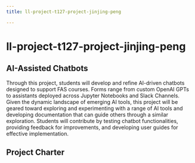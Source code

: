 ```yaml
---
title: ll-project-t127-project-jinjing-peng

---
```


# ll-project-t127-project-jinjing-peng

## AI-Assisted Chatbots
Through this project, students will develop and refine AI-driven chatbots designed to support FAS courses. Forms range from custom OpenAI GPTs to assistants deployed across Jupyter Notebooks and Slack Channels. Given the dynamic landscape of emerging AI tools, this project will be geared toward exploring and experimenting with a range of AI tools and developing documentation that can guide others through a similar exploration. Students will contribute by testing chatbot functionalities, providing feedback for improvements, and developing user guides for effective implementation.

## Project Charter